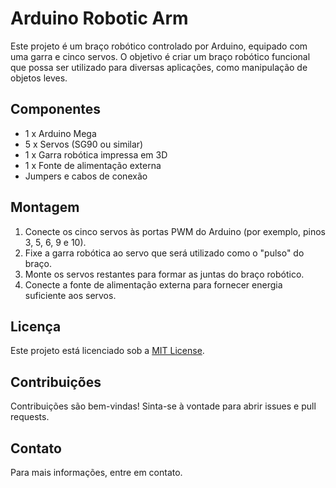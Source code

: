 # Arduino Robotic Arm

Este projeto é um braço robótico controlado por Arduino, equipado com uma garra e cinco servos. O objetivo é criar um braço robótico funcional que possa ser utilizado para diversas aplicações, como manipulação de objetos leves.

## Componentes

- 1 x Arduino Mega
- 5 x Servos (SG90 ou similar)
- 1 x Garra robótica impressa em 3D
- 1 x Fonte de alimentação externa
- Jumpers e cabos de conexão

## Montagem

1. Conecte os cinco servos às portas PWM do Arduino (por exemplo, pinos 3, 5, 6, 9 e 10).
2. Fixe a garra robótica ao servo que será utilizado como o "pulso" do braço.
3. Monte os servos restantes para formar as juntas do braço robótico.
4. Conecte a fonte de alimentação externa para fornecer energia suficiente aos servos.

## Licença

Este projeto está licenciado sob a [MIT License](LICENSE).

## Contribuições

Contribuições são bem-vindas! Sinta-se à vontade para abrir issues e pull requests.

## Contato

Para mais informações, entre em contato.
